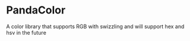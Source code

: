 # PandaColor
 A color library that supports RGB with swizzling and will support hex and hsv in the future
